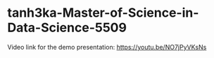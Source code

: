 # tanh3ka-Master-of-Science-in-Data-Science-5509
Video link for the demo presentation: https://youtu.be/NO7jPyVKsNs
